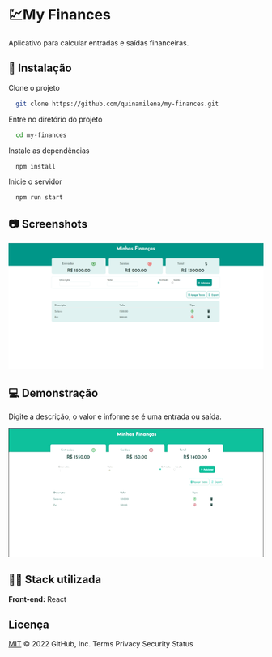 # 💹My Finances

Aplicativo para calcular entradas e saídas financeiras.

## 🚀 Instalação

Clone o projeto

```bash
  git clone https://github.com/quinamilena/my-finances.git
```

Entre no diretório do projeto

```bash
  cd my-finances
```

Instale as dependências

```bash
  npm install
```

Inicie o servidor

```bash
  npm run start
```

## 📷 Screenshots

![my-finances-image](./infoReadme/my-finances-image.png)

## 💻 Demonstração

Digite a descrição, o valor e informe se é uma entrada ou saída.

![my-finances-gif](./infoReadme/my-finances-gif.gif)

## 👩‍💻 Stack utilizada

**Front-end:** React

## Licença

[MIT](https://choosealicense.com/licenses/mit/)
© 2022 GitHub, Inc.
Terms
Privacy
Security
Status
